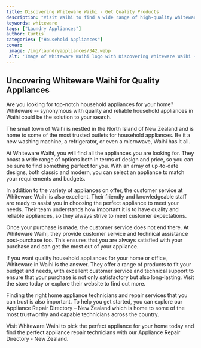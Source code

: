 ```yaml
---
title: Discovering Whiteware Waihi - Get Quality Products
description: "Visit Waihi to find a wide range of high-quality whiteware products such as appliances furniture and much more Learn about the benefits of shopping for products from local stores Find out what makes this town so unique and discover some of the best things to do in the area"
keywords: whiteware
tags: ["Laundry Appliances"]
author: Curtis
categories: ["Household Appliances"]
cover: 
 image: /img/laundryappliances/342.webp
 alt: 'Image of Whiteware Waihi logo with Discovering Whiteware Waihi - Get Quality Products text'
---
```

## Uncovering Whiteware Waihi for Quality Appliances
Are you looking for top-notch household appliances for your home? Whiteware -- synonymous with quality and reliable household appliances in Waihi could be the solution to your search.

The small town of Waihi is nestled in the North Island of New Zealand and is home to some of the most trusted outlets for household appliances. Be it a new washing machine, a refrigerator, or even a microwave, Waihi has it all.

At Whiteware Waihi, you will find all the appliances you are looking for. They boast a wide range of options both in terms of design and price, so you can be sure to find something perfect for you. With an array of up-to-date designs, both classic and modern, you can select an appliance to match your requirements and budgets. 

In addition to the variety of appliances on offer, the customer service at Whiteware Waihi is also excellent. Their friendly and knowledgeable staff are ready to assist you in choosing the perfect appliance to meet your needs. Their team understands how important it is to have quality and reliable appliances, so they always strive to meet customer expectations.

Once your purchase is made, the customer service does not end there. At Whiteware Waihi, they provide customer service and technical assistance post-purchase too. This ensures that you are always satisfied with your purchase and can get the most out of your appliance.

If you want quality household appliances for your home or office, Whiteware in Waihi is the answer. They offer a range of products to fit your budget and needs, with excellent customer service and technical support to ensure that your purchase is not only satisfactory but also long-lasting. Visit the store today or explore their website to find out more.

Finding the right home appliance technicians and repair services that you can trust is also important. To help you get started, you can explore our Appliance Repair Directory – New Zealand which is home to some of the most trustworthy and capable technicians across the country. 

Visit Whiteware Waihi to pick the perfect appliance for your home today and find the perfect appliance repair technicians with our Appliance Repair Directory - New Zealand.
